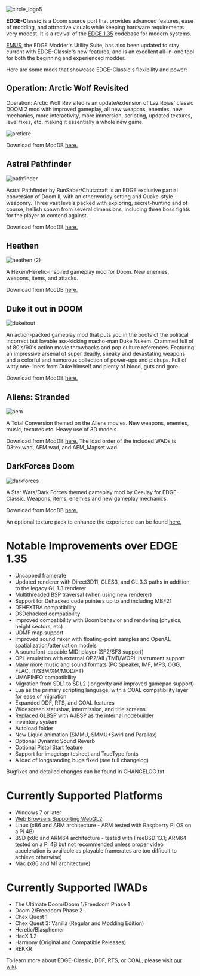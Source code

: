 ![circle_logo5](https://user-images.githubusercontent.com/58537100/146055272-0deb8163-5828-4f2f-b6e3-34b48f53ea10.png)


**EDGE-Classic** is a Doom source port that provides advanced features, ease of modding, and attractive visuals while keeping hardware requirements very modest. It is a revival of the [EDGE 1.35](http://edge.sourceforge.net/) codebase for modern systems.

[EMUS](http://firstgen.no-ip.info/emus/about.htm), the EDGE Modder's Utility Suite, has also been updated to stay current with EDGE-Classic's new features, and is an excellent all-in-one tool for both the beginning and experienced modder.

Here are some mods that showcase EDGE-Classic's flexibility and power:

## Operation: Arctic Wolf Revisited

Operation: Arctic Wolf Revisited is an update/extension of Laz Rojas' classic DOOM 2 mod with improved gameplay, all new weapons, enemies, new mechanics, more interactivity, more immersion, scripting, updated textures, level fixes, etc. making it essentially a whole new game.

![arcticre](https://user-images.githubusercontent.com/58537100/187059072-dd93b206-d3cd-4c2f-bf3e-3200684d33f6.png)

Download from ModDB [here.](https://www.moddb.com/mods/edge-classic-add-ons/downloads/arctic-wolf-revisited)

## Astral Pathfinder

![pathfinder](https://user-images.githubusercontent.com/58537100/187058724-a7601685-b22b-4128-ae4e-eaefc23bcd84.png)

Astral Pathfinder by RunSaber/Chutzcraft is an EDGE exclusive partial conversion of Doom II, with an otherworldy setting and Quake-style weaponry. Three vast levels packed with exploring, secret-hunting and of course, hellish spawn from several dimensions, including three boss fights for the player to contend against.

Download from ModDB [here.](https://www.moddb.com/mods/edge-classic-add-ons/downloads/astral-pathfinder1)

## Heathen

![heathen (2)](https://user-images.githubusercontent.com/58537100/187059362-d27be9f8-ebb5-466a-9239-942516e2120e.png)

A Hexen/Heretic-inspired gameplay mod for Doom. New enemies, weapons, items, and attacks.

Download from ModDB [here.](https://www.moddb.com/mods/edge-classic-add-ons/addons/heathen)

## Duke it out in DOOM

![dukeitout](https://user-images.githubusercontent.com/58537100/187059563-2f6df105-4d54-4295-a664-df16e523227b.png)

An action-packed gameplay mod that puts you in the boots of the political incorrect but lovable ass-kicking macho-man Duke Nukem. Crammed full of of 80's/90's action movie throwbacks and pop culture references. Featuring an impressive arsenal of super deadly, sneaky and devastating weapons and a colorful and humorous collection of power-ups and pickups. Full of witty one-liners from Duke himself and plenty of blood, guts and gore.

Download from ModDB [here.](https://www.moddb.com/mods/duke-it-out-in-doom)

## Aliens: Stranded

![aem](https://user-images.githubusercontent.com/58537100/187060010-143ac59d-dcea-4e7b-a02a-f34a85b01000.png)

A Total Conversion themed on the Aliens movies. New weapons, enemies, music, textures etc. Heavy use of 3D models.

Download from ModDB [here.](https://www.moddb.com/mods/edge-classic-add-ons/downloads/aliens-stranded) The load order of the included WADs is D3tex.wad, AEM.wad, and AEM_Mapset.wad.

## DarkForces Doom

![darkforces](https://user-images.githubusercontent.com/58537100/187060442-3db18f29-f1c4-4b6b-a793-29f6b38270b0.png)

A Star Wars/Dark Forces themed gameplay mod by CeeJay for EDGE-Classic. Weapons, items, enemies and new gameplay mechanics.

Download from ModDB [here.](https://www.moddb.com/mods/edge-classic-add-ons/addons/darkforces-doom)

An optional texture pack to enhance the experience can be found [here.](https://www.moddb.com/mods/edge-classic-add-ons/addons/darkforces-doom-texture-pack)

# Notable Improvements over EDGE 1.35

- Uncapped framerate
- Updated renderer with Direct3D11, GLES3, and GL 3.3 paths in addition to the legacy GL 1.3 renderer
- Multithreaded BSP traversal (when using new renderer)
- Support for Dehacked code pointers up to and including MBF21
- DEHEXTRA compatibility
- DSDehacked compatibility
- Improved compatibility with Boom behavior and rendering (physics, height sectors, etc)
- UDMF map support
- Improved sound mixer with floating-point samples and OpenAL spatialization/attenuation models
- A soundfont-capable MIDI player (SF2/SF3 support)
- OPL emulation with external OP2/AIL/TMB/WOPL instrument support
- Many more music and sound formats (PC Speaker, IMF, MP3, OGG, FLAC, IT/S3M/XM/MOD/FT)
- UMAPINFO compatibility
- Migration from SDL1 to SDL2 (longevity and improved gamepad support)
- Lua as the primary scripting language, with a COAL compatibility layer for ease of migration
- Expanded DDF, RTS, and COAL features
- Widescreen statusbar, intermission, and title screens
- Replaced GLBSP with AJBSP as the internal nodebuilder
- Inventory system
- Autoload folder
- New Liquid animation (SMMU, SMMU+Swirl and Parallax)
- Optional Dynamic Sound Reverb
- Optional Pistol Start feature
- Support for image/spritesheet and TrueType fonts
- A load of longstanding bugs fixed (see full changelog)

Bugfixes and detailed changes can be found in CHANGELOG.txt

# Currently Supported Platforms

- Windows 7 or later
- [Web Browsers Supporting WebGL2](https://edge-classic.github.io/play.html)
- Linux (x86 and ARM architecture - ARM tested with Raspberry Pi OS on a Pi 4B)
- BSD (x86 and ARM64 architecture - tested with FreeBSD 13.1; ARM64 tested on a Pi 4B but not recommended unless proper video acceleration is available
                 as playable framerates are too difficult to achieve otherwise)
- Mac (x86 and M1 architecture)

# Currently Supported IWADs

- The Ultimate Doom/Doom 1/Freedoom Phase 1
- Doom 2/Freedoom Phase 2
- Chex Quest 1
- Chex Quest 3: Vanilla (Regular and Modding Edition)
- Heretic/Blasphemer
- HacX 1.2
- Harmony (Original and Compatible Releases)
- REKKR

To learn more about EDGE-Classic, DDF, RTS, or COAL, please visit [our wiki](https://github.com/dashodanger/EDGE-classic/wiki).
